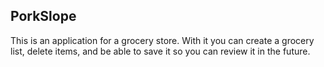 ## PorkSlope

This is an application for a grocery store. With it you can create a grocery list, delete items, and be able to save it so you can review it in the future.